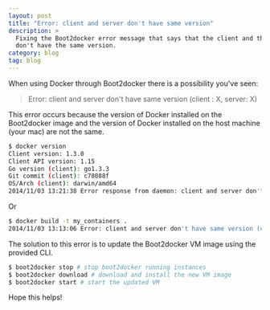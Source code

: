 ```yaml
---
layout: post
title: "Error: client and server don't have same version"
description: >
  Fixing the Boot2docker error message that says that the client and the server
  don't have the same version.
category: blog
tag: blog
---
```


When using Docker through Boot2docker there is a possibility you've seen:

> Error: client and server don't have same version (client : X, server: X)

This error occurs because the version of Docker installed on the Boot2docker
image and the version of Docker installed on the host machine (your mac) are not
the same.

```bash
$ docker version
Client version: 1.3.0
Client API version: 1.15
Go version (client): go1.3.3
Git commit (client): c78088f
OS/Arch (client): darwin/amd64
2014/11/03 13:21:38 Error response from daemon: client and server don't have same version (client : 1.15, server: 1.14)
```

Or

```bash
$ docker build -t my_containers .
2014/11/03 13:13:06 Error: client and server don't have same version (client : 1.15, server: 1.14)
```

The solution to this error is to update the Boot2docker VM image using the
provided CLI.

```bash
$ boot2docker stop # stop boot2docker running instances
$ boot2docker download # download and install the new VM image
$ boot2docker start # start the updated VM
```

Hope this helps!
